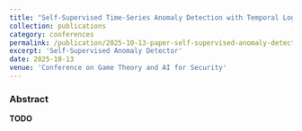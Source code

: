 ```yaml
---
title: "Self-Supervised Time-Series Anomaly Detection with Temporal Logic Explanations"
collection: publications
category: conferences
permalink: /publication/2025-10-13-paper-self-supervised-anomaly-detection
excerpt: 'Self-Supervised Anomaly Detector'
date: 2025-10-13
venue: 'Conference on Game Theory and AI for Security'
---
```

### Abstract
__TODO__
